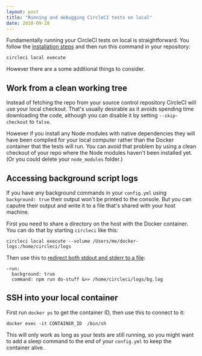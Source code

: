 ```yaml
---
layout: post
title: "Running and debugging CircleCI tests on local"
date: 2018-09-28
---
```


Fundamentally running your CircleCI tests on local is straightforward. You follow the [installation steps](https://circleci.com/docs/2.0/local-cli/) and then run this command in your repository:

    circleci local execute

However there are a some additional things to consider.

## Work from a clean working tree

Instead of fetching the repo from your source control repository CircleCI will use your local checkout. That's usually desirable as it avoids spending time downloading the code, although you can disable it by setting `--skip-checkout` to `false`.

However if you install any Node modules with native dependencies they will have been compiled for your local computer rather than the Docker container that the tests will run. You can avoid that problem by using a clean checkout of your repo where the Node modules haven't been installed yet. (Or you could delete your `node_modules` folder.)

## Accessing background script logs

If you have any background commands in your `config.yml` using `background: true` their output won't be printed to the console. But you can caputre their output and write it to a file that's shared with your host machine.

First you need to share a directory on the host with the Docker container. You can do that by starting `circleci` like this:

    circleci local execute --volume /Users/me/docker-logs:/home/circleci/logs

Then use this to [redirect both stdout and stderr to a file](https://stackoverflow.com/a/876267/1290545):

    -run:
      background: true
      command: npm run do-stuff &>> /home/circleci/logs/bg.log

## SSH into your local container

First run `docker ps` to get the container ID, then use this to connect to it:

    docker exec -it CONTAINER_ID  /bin/sh

This will only work as long as your tests are still running, so you might want to add a sleep command to the end of your `config.yml` to keep the container alive.
